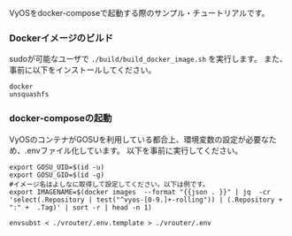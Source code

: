 VyOSをdocker-composeで起動する際のサンプル・チュートリアルです。

### Dockerイメージのビルド
sudoが可能なユーザで `./build/build_docker_image.sh` を実行します。 
また、事前に以下をインストールしてください。

```
docker
unsquashfs
```

### docker-composeの起動
VyOSのコンテナがGOSUを利用している都合上、環境変数の設定が必要なため、.envファイル化しています。
以下を事前に実行してください。

```
export GOSU_UID=$(id -u)
export GOSU_GID=$(id -g)
#イメージ名はよしなに取得して設定してください。以下は例です。
export IMAGENAME=$(docker images  --format "{{json . }}" | jq  -cr 'select(.Repository | test("^vyos-[0-9.]+-rolling")) | (.Repository + ":" +  .Tag)' | sort -r | head -n 1)

envsubst < ./vrouter/.env.template > ./vrouter/.env
```
